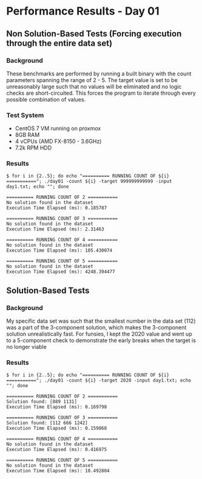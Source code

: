 # Performance Results - Day 01

## Non Solution-Based Tests (Forcing execution through the entire data set)
### Background
These benchmarks are performed by running a built binary with the count parameters spanning the range of 2 - 5. The target value is set to be unreasonably large such that no values will be eliminated and no logic checks are short-circuited. This forces the program to iterate through every possible combination of values.

### Test System
* CentOS 7 VM running on proxmox
* 8GB RAM
* 4 vCPUs (AMD FX-8150 - 3.6GHz)
* 7.2k RPM HDD

### Results
```
$ for i in {2..5}; do echo "========== RUNNING COUNT OF ${i} ==========="; ./day01 -count ${i} -target 999999999999 -input day1.txt; echo ""; done

========== RUNNING COUNT OF 2 ===========
No solution found in the dataset
Execution Time Elapsed (ms): 0.185787

========== RUNNING COUNT OF 3 ===========
No solution found in the dataset
Execution Time Elapsed (ms): 2.31463

========== RUNNING COUNT OF 4 ===========
No solution found in the dataset
Execution Time Elapsed (ms): 105.430074

========== RUNNING COUNT OF 5 ===========
No solution found in the dataset
Execution Time Elapsed (ms): 4248.394477
```


## Solution-Based Tests

### Background 
My specific data set was such that the smallest number in the data set (112) was a part of the 3-component solution, which makes the 3-component solution unrealistically fast. For funsies, I kept the 2020 value and went up to a 5-component check to demonstrate the early breaks when the target is no longer viable

### Results
```
$ for i in {2..5}; do echo "========== RUNNING COUNT OF ${i} ==========="; ./day01 -count ${i} -target 2020 -input day1.txt; echo ""; done

========== RUNNING COUNT OF 2 ===========
Solution found: [889 1131]
Execution Time Elapsed (ms): 0.169798

========== RUNNING COUNT OF 3 ===========
Solution found: [112 666 1242]
Execution Time Elapsed (ms): 0.159868

========== RUNNING COUNT OF 4 ===========
No solution found in the dataset
Execution Time Elapsed (ms): 0.416975

========== RUNNING COUNT OF 5 ===========
No solution found in the dataset
Execution Time Elapsed (ms): 18.492804
```